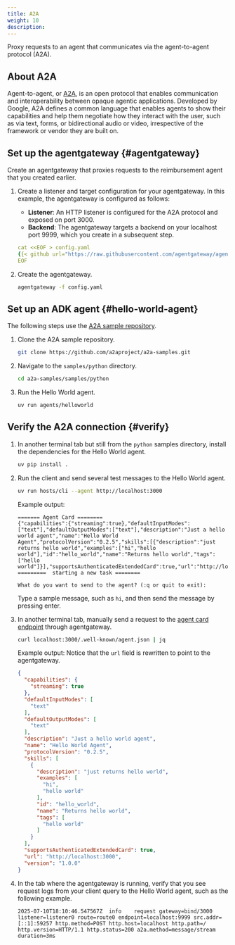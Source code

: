 ```yaml
---
title: A2A
weight: 10
description: 
---
```


Proxy requests to an agent that communicates via the agent-to-agent protocol (A2A). 

## About A2A

Agent-to-agent, or [A2A](https://github.com/google/A2A), is an open protocol that enables communication and interoperability between opaque agentic applications. Developed by Google, A2A defines a common language that enables agents to show their capabilities and help them negotiate how they interact with the user, such as via text, forms, or bidirectional audio or video, irrespective of the framework or vendor they are built on. 

## Set up the agentgateway {#agentgateway}

Create an agentgateway that proxies requests to the reimbursement agent that you created earlier. 

1. Create a listener and target configuration for your agentgateway. In this example, the agentgateway is configured as follows: 
   * **Listener**: An HTTP listener is configured for the A2A protocol and exposed on port 3000.  
   * **Backend**: The agentgateway targets a backend on your localhost port 9999, which you create in a subsequent step.
   ```yaml
   cat <<EOF > config.yaml
   {{< github url="https://raw.githubusercontent.com/agentgateway/agentgateway/refs/heads/main/examples/a2a/config.yaml" >}}
   EOF
   ```

2. Create the agentgateway. 
   ```sh
   agentgateway -f config.yaml
   ```

## Set up an ADK agent {#hello-world-agent}

The following steps use the [A2A sample repository](https://github.com/a2aproject/a2a-samples).

1. Clone the A2A sample repository.
   ```sh
   git clone https://github.com/a2aproject/a2a-samples.git
   ```

2. Navigate to the `samples/python` directory.

   ```sh
   cd a2a-samples/samples/python
   ```

3. Run the Hello World agent.

   ```sh
   uv run agents/helloworld
   ```

## Verify the A2A connection {#verify}

1. In another terminal tab but still from the `python` samples directory, install the dependencies for the Hello World agent.

   ```sh
   uv pip install .
   ```

2. Run the client and send several test messages to the Hello World agent.

   ```sh
   uv run hosts/cli --agent http://localhost:3000
   ```

   Example output:

   ```
   ======= Agent Card ========
   {"capabilities":{"streaming":true},"defaultInputModes":["text"],"defaultOutputModes":["text"],"description":"Just a hello world agent","name":"Hello World Agent","protocolVersion":"0.2.5","skills":[{"description":"just returns hello world","examples":["hi","hello world"],"id":"hello_world","name":"Returns hello world","tags":["hello world"]}],"supportsAuthenticatedExtendedCard":true,"url":"http://localhost:3000","version":"1.0.0"}
   =========  starting a new task ======== 
   
   What do you want to send to the agent? (:q or quit to exit):
   ```

   Type a sample message, such as `hi`, and then send the message by pressing enter.

3. In another terminal tab, manually send a request to the [agent card endpoint](https://www.agentcard.net/) through agentgateway.

   ```sh
   curl localhost:3000/.well-known/agent.json | jq
   ```

   Example output: Notice that the `url` field is rewritten to point to the agentgateway.

   ```json
   {
     "capabilities": {
       "streaming": true
     },
     "defaultInputModes": [
       "text"
     ],
     "defaultOutputModes": [
       "text"
     ],
     "description": "Just a hello world agent",
     "name": "Hello World Agent",
     "protocolVersion": "0.2.5",
     "skills": [
       {
         "description": "just returns hello world",
         "examples": [
           "hi",
           "hello world"
         ],
         "id": "hello_world",
         "name": "Returns hello world",
         "tags": [
           "hello world"
         ]
       }
     ],
     "supportsAuthenticatedExtendedCard": true,
     "url": "http://localhost:3000",
     "version": "1.0.0"
   }
   ```

4. In the tab where the agentgateway is running, verify that you see request logs from your client query to the Hello World agent, such as the following example.

   ```text
   2025-07-10T18:10:46.547567Z	info	request	gateway=bind/3000 listener=listener0 route=route0 endpoint=localhost:9999 src.addr=[::1]:59257 http.method=POST http.host=localhost http.path=/ http.version=HTTP/1.1 http.status=200 a2a.method=message/stream duration=3ms
   ```

<!--TODO ui steps
## Try out the ADK agent

Use the agentgateway playground to send a request to the reimbursement agent that you set up earlier. 

1. Open the [agentgateway UI](http://localhost:15000/ui/). 

2. Connect to the MCP server with the agentgateway UI playground. 
   1. Go to the agentgateway UI [**Playground**](http://localhost:15000/ui/playground/).
   2. In the **Connection Settings** card, select your listener and the **A2A target**, and click **Connect**. The agentgateway UI connects to the A2A target and retrieves all the skills that the target provides.
   3. Verify that you see a list of **Available Skills**. 
   
      {{< reuse-image src="img/agentgateway-ui-playground-skills.png" >}}

3. Select the **Process Reimbursement Tool** skill. In the **Message** field, enter a prompt, such as `Can you reimburse me for my trip to Kubecon on 4/2/25, amount: $1000?`, and click **Send Task**. 

4. Verify that you get back a message from the ADK agent stating that your request was processed successfully. 
   {{< reuse-image src="img/agentgateway-ui-adkagent-success.png" >}}
   
5. Review the logs of your agent and verify that you see the reimbursement form filled out with the information that you entered in your prompt. 
  
   ```
   -----------------------------------------------------------
   Function calls:
   name: return_form, args: {'form_request': '{"amount": "$1000", "date": "4/2/25", "purpose": "Kubecon trip", "request_id": "request_id_2241162"}'}
   -----------------------------------------------------------
   Raw response:
   {"candidates":[{"content":{"parts":[{"function_call":{"args":{"form_request":"{\"amount\": \"$1000\", \"date\": \"4/2/25\", \"purpose\": \"Kubecon trip\", \"request_id\": \"request_id_2241162\"}"},"name":"return_form"}}],"role":"model"},"finish_reason":"STOP","avg_logprobs":-0.017740900699908916}],"model_version":"gemini-2.0-flash-001","usage_metadata":{"candidates_token_count":52,"candidates_tokens_details":[{"modality":"TEXT","token_count":52}],"prompt_token_count":628,"prompt_tokens_details":[{"modality":"TEXT","token_count":628}],"total_token_count":680},"automatic_function_calling_history":[]}
   -----------------------------------------------------------
   ```

-->